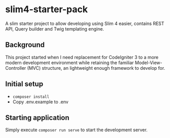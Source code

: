 # slim4-starter-pack

A slim starter project to allow developing using Slim 4 easier, contains REST API, Query builder and Twig templating engine.

## Background

This project started when I need replacement for CodeIgniter 3 to a more modern development environment while retaining the familiar Model-View-Controller (MVC) structure, an lightweight enough framework to develop for.

## Initial setup

- ```composer install```
- Copy .env.example to .env

## Starting application

Simply execute ```composer run serve``` to start the development server.
